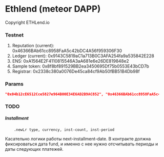 # Ethlend (meteor DAPP)

Copyright ETHLend.io


### Testnet

1. Reputation (current): 0x46366BAb61cc8958FaA5c42bDC4A56f959306F30
1. Ledger (current):     0x9143C5819aC1a713B0C3AFA254fa9a535842E228
1. ENS:                  0xA1564E2F4110815546A3aA681e6e26DE819848e2
1. Sample token:         0x8f8bf891529BB2ea3450695Df75b0553E43bCD7b
1. Registrar:            0x2338c380a0076De45ca84cf9Ab50fBB51B4Db98f

### Params

```json
"0x04b12cE6512Cce5827e964B00E34E6AD2B9AC852", "0x46366BAb61cc8958FaA5c42bDC4A56f959306F30", "0xA1564E2F4110815546A3aA681e6e26DE819848e2", "0x2338c380a0076De45ca84cf9Ab50fBB51B4Db98f", 391
```


### TODO

##### Installment

```livescript
    .newLr type, currency, inst-count, inst-period
```

Касательно логики работы next-installment-date. В контракте должна фиксироваться дата fund, и именно с нее нужно отсчитывать периоды и даты следующих платежей.